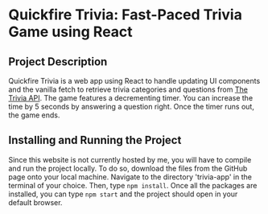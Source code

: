# Quickfire Trivia: Fast-Paced Trivia Game using React

## Project Description

Quickfire Trivia is a web app using React to handle updating UI components and the vanilla fetch to retrieve trivia categories and questions from [The Trivia API](https://the-trivia-api.com/docs/). The game features a decrementing timer. You can increase the time by 5 seconds by answering a question right. Once the timer runs out, the game ends.

## Installing and Running the Project

Since this website is not currently hosted by me, you will have to compile and run the project locally. To do so, download the files from the GitHub page onto your local machine. Navigate to the directory 'trivia-app' in the terminal of your choice. Then, type ```npm install```. Once all the packages are installed, you can type ```npm start``` and the project should open in your default browser. 
